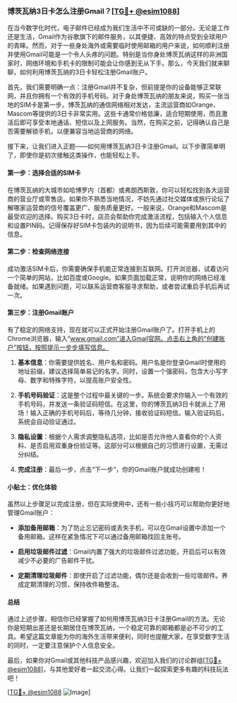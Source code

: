 ### 博茨瓦纳3日卡怎么注册Gmail？[[TG💪+ @esim1088](https://t.me/s/esim1088)]

在当今数字化时代，电子邮件已经成为我们生活中不可或缺的一部分。无论是工作还是生活，Gmail作为谷歌旗下的邮件服务，以其便捷、高效的特点受到全球用户的青睐。然而，对于一些身处海外或需要临时使用邮箱的用户来说，如何顺利注册并使用Gmail可能是一个令人头疼的问题。特别是当你身处博茨瓦纳这样的非洲国家时，网络环境和手机卡的限制可能会让你感到无从下手。那么，今天我们就来聊聊，如何利用博茨瓦纳的3日卡轻松注册Gmail账户。

首先，我们需要明确一点：注册Gmail并不复杂，但前提是你的设备能够正常联网，并且你拥有一个有效的手机号码。对于身处博茨瓦纳的朋友来说，购买一张当地的SIM卡是第一步。博茨瓦纳的通信网络相对发达，主流运营商如Orange、Mascom等提供的3日卡非常实用。这些卡通常价格低廉，适合短期使用，而且激活后即可享受本地通话、短信以及上网服务。当然，在购买之前，记得确认自己是否需要解锁手机，以便兼容当地运营商的网络。

接下来，让我们进入正题——如何用博茨瓦纳3日卡注册Gmail。以下步骤简单明了，即使你是初次接触这类操作，也能轻松上手。

#### 第一步：选择合适的SIM卡

在博茨瓦纳的大城市如哈博罗内（首都）或弗朗西斯敦，你可以轻松找到各大运营商的营业厅或零售店。如果你不熟悉当地情况，不妨先通过社交媒体或旅行论坛了解哪家运营商的信号覆盖更广、服务质量更好。一般来说，Orange和Mascom是最受欢迎的选择。购买3日卡时，店员会帮助你完成激活流程，包括输入个人信息和设置PIN码。记得保存好SIM卡包装内的说明书，因为后续可能需要用到其中的信息。

#### 第二步：检查网络连接

成功激活SIM卡后，你需要确保手机能正常连接到互联网。打开浏览器，试着访问一个简单的网站，比如百度或Google。如果页面加载正常，说明你的网络已经准备就绪。如果遇到问题，可以联系运营商客服寻求帮助，或者尝试重启手机后再试一次。

#### 第三步：注册Gmail账户

有了稳定的网络支持，现在就可以正式开始注册Gmail账户了。打开手机上的Chrome浏览器，输入“www.gmail.com”进入Gmail官网。点击右上角的“创建账户”按钮，按照提示一步步填写信息。

1. **基本信息**：你需要提供姓名、用户名和密码。用户名是你登录Gmail时使用的地址前缀，建议选择简单易记的名字。同时，设置一个强密码，包含大小写字母、数字和特殊字符，以提高账户安全性。
   
2. **手机号码验证**：这是整个过程中最关键的一步。系统会要求你输入一个有效的手机号码，并发送一条验证码短信。在这里，你的博茨瓦纳3日卡就派上了用场！输入正确的手机号码后，等待几分钟，接收验证码短信。输入验证码后，系统会自动验证通过。

3. **隐私设置**：根据个人需求调整隐私选项，比如是否允许他人查看你的个人资料、是否启用双重身份验证等。这部分可以根据自己的习惯进行设置，无需过分纠结。

4. **完成注册**：最后一步，点击“下一步”，你的Gmail账户就成功创建啦！

#### 小贴士：优化体验

虽然以上步骤足以完成注册，但在实际使用中，还有一些小技巧可以帮助你更好地管理Gmail账户：

- **添加备用邮箱**：为了防止忘记密码或丢失手机，可以在Gmail设置中添加一个备用邮箱。这样在紧急情况下可以通过备用邮箱找回主账号。
  
- **启用垃圾邮件过滤**：Gmail内置了强大的垃圾邮件过滤功能，开启后可以有效减少不必要的广告邮件干扰。

- **定期清理垃圾邮件**：即使开启了过滤功能，偶尔还是会收到一些垃圾邮件。养成定期清理的习惯，保持收件箱整洁。

#### 总结

通过上述步骤，相信你已经掌握了如何用博茨瓦纳3日卡注册Gmail的方法。无论你是短期出差还是长期居住在博茨瓦纳，一个稳定可靠的邮箱都是必不可少的工具。希望这篇文章能为你的海外生活带来便利，同时也提醒大家，在享受数字生活的同时，一定要注意保护个人信息安全。

最后，如果你对Gmail或其他科技产品感兴趣，欢迎加入我们的讨论群组[[TG💪+ @esim1088](https://t.me/s/esim1088)]，与其他爱好者一起交流心得。让我们一起探索更多有趣的科技玩法吧！

[[TG💪+ @esim1088](https://t.me/s/esim1088) ![Image](https://i.postimg.cc/4NQfJmqS/Snipaste-2025-05-13-00-14-12.png)]